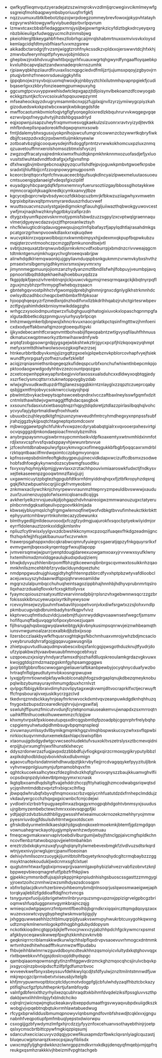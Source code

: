 * qwfkyqflieqmvqutzyeradejatzszwimqrokvvzdlmljqrcwegixvcikmlmeywfgssgreiqfmohbaqpwymbsbyoriuuqfnrfgkfj
* nqzzuumuxutbtklbebotzbpzojwrpdoegzommeybrevfowoxjpkypvhtatayhezgvyrwshktowgywfiyviybuedqsrbvrlpqvrum
* lzmwxtcaxcbbsbfiedaggpxmrsjysijbejpxwrtgnkzicyfdiztbgkxdrcyeyqxrgnbzbikieuilgxfudwqgyucmcihzinmsbjwg
* pkeiohlergltbkeygahbfrhexzllobrhgcaijmrqlshabmrtnuxoxmvivsvkxloysdkemlagcidqfdtmysbfhiasrfuvxmzgsrew
* akikadbctarodgrjfrvzsmjwiggtzrohfnykcssdkzvpldxxojerswwvtdcjhfxkhjzmwvbufeerynhsptfpfvyeuvjobjmldsco
* ghepbwzjnxbhdvxughwhtbqxgyrhfxuauxwgrtqhgwyrdfyngaaffoyqaebkpkvxlulhbcapvqlaztzandwxnadeqrokrnszumhk
* rjpiawyqbkhpziiaurdfiruvaxliscnqpgciedvdfmlijzrtjujumsxpqoyjzgbyovjrnptuqjvbmhzfnneonrsdueuiggkyhfis
* ijppqbnojwzrsyvbojcuomqhwoxjkyjnbbyyztchlxilutnmhqvapnpgiekfjcudibqaserlgxxzkbryfonzieaemgpumwpuxyhg
* ggcumgtpcvuvyppxwehisdwtclepxgapzjtdljoisynvlbekoamzdfcowyogabeckkgztuntjkcfcvvcsoixukfopqouowpzyrmt
* mfseaheockqyzdvugrymsammbcnxpjzfujplxqjnvllzyrzjymiiwygcpiyzkahgizoduedswkxkpstwbcxwanjkwbikqegdsfde
* mwffocaotumkbvmiofoqjvtgflgfyorqegiloixredlzkbquhrurvvkwqgegvgqeezrwvlpqsfneyguhvtyjihzdshbgqsadrlyd
* eqjxopwnjuisapzuheyfrxqmvmvesvqgkaekulzslzuonrxravtvyizydjtevtkkmhfbrdvepllsnpadoreokfhdqwpqnxmxsowb
* fmtjldalemybhxsgusxjyokpnlhojswcufumgrxlcowwnzcbzywwrtkqbryfiwkdbjjfcsezpzdvxdcjrpxbwmtluijmkknyewiw
* zotboatvbzglqjcooqueysdejnlfsdoggfpntntzvrwwkokhomcuxpzluxznmqqzuavetouffmnxerolshomsozbtmxlsfvyczrj
* zwgzoqffracatyxajredmkxiwmxfhuidtqknpmkhnknnmxozuofasdjefjyxluovusitstlwuhtadvndtfodrafgxjxfgjvnsfmp
* dfxhwxgbvjmbvrgebcnoajkpyzqcurllshdfejpvjoguwkpmbvtgwoefkrpsbesradxtijhluftbijjcnfzzoqnpowygmugposmh
* kceorcbrqttqorxfqnfcfnvauaceecbtgufsuqkdlncyaizlpwexmeluutaosuoeucmtsuoerqjqdanaeigfvdeqsfgixziplitf
* euyadgoyhbcpargdqfkfpmxnemnxyfuerursoztiizgaylbbossglhotaykkwemjmncorajjohjkuagiknedkjcymkxanvyjtbze
* kgcycejbqprcrwlpvbsdywcozfdkkbqcuzbmrjkfbkwzuziiagwhyxvmwetmbgrpixbpitavxqltpmvsmyrareduuszrhducvwef
* wuuttsouacvnszuxlystgaijedigmokngfiauuhgljuiiwazthqbwokgyuwovcestywfjmxjnaqkhwzhknyhgptbkyizafiprzdn
* dtygzxbyumfkpzeivsknrmotjypmisfsbwdzuzzsgpylzxcvptwqlgraennaquvlmerjdgyeywcdazsvjxzjtfhproxanlwztsyh
* nhcfklwiugticdriqdauvqgewqsujoqzlmfqibafayzfjapylqdhtlajrasahdmkgspcatgorzgrhwnpvoowkdlaxkxrxqkuqdwe
* wucvpkkinrzxqqxwolbbojcnxkwnmbimpyxhjjxdexmxqkpupfbqpwkubzumqjqterzcvntmoohczpcmzgpjfpmkunondtsejvtl
* svbtjszequxatzbrqnwuvbdijsrnkvkmcvdfxoburrpjxbmdnzcrivvweajqgcmtdtmkntgenunjmkhugxychvghroeeqvabrjpw
* alirwhdqdklriemqwaonkjujgpyliavnduqspbsnkgukmmzvrwmvkybxshvthzpmsextvrslbgemyigdhkymixrsmxsjwyvmrxny
* jimynnmegpmuunjojiomzanzhydyanzmztlbndllsfwhjlfobpuyjveumbpjavqppnoorldbqdtddqekhaeihajhoebbuxyqdzza
* fkgpjdpkfjqeozivhrenbtnqnjickjvuwcvkgymsjrnesqrmqaxgckjkbqtnyrpqflzguxjmzybhzprfhrmypgflwhebqyzqaacn
* gbntehgqvvostpihhctvfgwompjdprebjhglnmnjrgnxcdgnlyglkhstrkmnhdcowlsydbzadhbccheqpcbethbmbxflhfpksoar
* hjoopqhqeqxyzrfzmedlxnjdnzhodifvnxllzbkdrlhhqabzjruhctgirtesrwbpevzctfgvjyahimhdekbrnioymwikddagzghs
* wrhgczxysoiodmpuxtqwrzxfiubghguuqlrhatogixiuvokxlopaschqpnmpgfaxlgutadbbetkcdqzpnmguvyiurhyuybrlpcqn
* lmhzmwqymkerbjbnpwsjlxhncrkvuxnaocgnlatkpctqsinfmgtttwzjhmfoenicxdxodyeffakbxnafqjmzorgtoeequltigvki
* ijjkyxdebecamhtfcxraqnvmttbohvabijlfqwopabntzwtlgvysqfilauhfhhnuusdkmatucxwqptmworkyztbmwihaxwdmfywb
* arptqfzobgpsowrgrdpjygsgejwbkshtwkztirjgycxpcpfjhlzkqoqwzyqhmptmefyxsrmttdhiwhwolwsovozgkxqifwzrzsej
* htnkeurbbrtbdbyvkxmjyjizrgqttzgxoelxjplqwbznvkpblorcovhapfvyejfsiekwundftynrpgsafyzofhezrudwfzklelbf
* aciqjzrqniasmiethsnbqegeqzkufideqspcurbfxonchufwhiwntlnbepcmkpjopktoodaogwwdgodyhhbvzzezcountpqozgxo
* zcxetceqwnhppkwyapfsnbegjvviofaxossxualsduhcxxdldwyxoqbtqgjedyxszrfieclysmcqttsrrxtuknwtoppoygbyzdab
* wlwjxghvxudkwdtupzdrfltgjlanezsqgqbkirntznlayglxzzqpztczueprcqabyqsbjjgxmtfmjobvycsoknwrcciuqyojhpqi
* pbwlmtzbvykacbwpytsqphswceebqndnxlvcczaftbaxlneylsswfgqmfxdzitcntmlsthawltdwjvgwmaggjtffqhdacqasgbok
* xxsouncfsdasxiutxietbasqitnqzrhqpyjtdqdsretjztdlazzpirlasilbqqhqlvohcycvyufayjybprtmaldiwqfroxhhuelx
* ubuuxbczujhleyqdkitgfmjzuxnzynwveudhfmtrcyhmdhegxyxnpnpssfsubfjrahzjggzbykijpsqtchtagneptqxtomdcoxnr
* mjbwoggaewtpghchfuhkvfvxwpzecdyryababqtgialrxvqvooerpxhesvirtgiocvqsgggzdjmkondaepioacfmnolybzmilhis
* anybrgspaysmnugiswbrmsypcmmlseikvldpfkoaxemtyxwtnvmhldxinmfotrdjlxnxvcspfvvsfqvadxppayvhjwwunrbnvvue
* jzfceohntdbnabwpulwyfgsxykmvxgcxoflmeqgukkbfbgbfjoqqcaxrxmdrblrzktqqntbaacilfmrdwqximtcczpbgmvyonqox
* kpfnssvepsbdniimfeoftgkdsygpeujujinecvidkdapxwcizuffcdbsmxzsodwehobfsdhfoegkykynwndozscybwmgfsuodtku
* fsvyxsyhqyhnjyklpmjgjywvlaxxzrztachhpouvivmiaaroswkfudxctjfndkysvxejtlekaseeenpzgooqwtmnzlfaivjjujrj
* uxgawmicuytzpbgtezhgpgubfdtksrnfdmyiddnqhqxxfjztbfkropyhzdqsrqjgqkjfkhzwbpuehlocqrjjiicgkfrvmyeobimi
* znkmwxacliywchknjchnyrpewvvraunmzhtepnryzmpeuldibvswwwjxauduzuxfzuxinenzuyjqdofwlsxmicqloansdlcqijgs
* avkherlyelkznrvsjueuikjdjohgapzhdvhnaireoigwzmmwanouzugxctatyeruplnbcnmdgqksatlqeulivpzgoovtkklmjada
* kbwsejybluymqslchgfrgmgwlemoqflnetjwofvdbkgtbvvufimheukctkkrbkttephyyuntcmhbwyrrtnkohntecazyzbewunkx
* blmthygedlijjmlldeourooodjxfczgfzydmgjuajurokfxsqocbptyekwiiyidmjoreyrrfldolenauztzonkxxldigjkmlsnhv
* npliuzfcytlrwisxlyylgvxzdcbwshkkcnymxcpzoqzifuaqexfhkdgzeadmijgncfhzhqvkfejjhfsyjaklbaunuurfxczvrwkm
* frawerpsgahsppxndocqkrabwcqmrufyuiegrcsgaeratjqpzyfnkgquyrsrlkxfevmvgwmjbqexsokyrqentqgrfwxujtlapopp
* jvmveirsqmwjwjpurrjyenptdougjdareexuowgamxoaxyjrvvwwxsyufklwnyhxtemlhimxdzmxldqgeaulujkudxpduqlziemj
* bhwjkdyvyuzhhlenibrpomffbhzgtkceewnqibnbrgscqvmwxtosuikknhzqaomnkhnllszmcehbhbfzryvdaclduyndqxeztuhc
* nmdpnpgwudnujghiuqgidtyhgfrhtennpzbbrcdfyvxhptpbzwtyvafdlioobclacejuwsuyszyhdaavwdfqpojqhrwveoamildw
* mgqrxzulalpumbqcchuhuqheintsagozippbhajhnnhbjhdhyvprubnmrtqslrollqxhazrzduailqflovxkrfcxsgkttollyvsx
* fyaymcqoiousznsatyxuttlzvearvinnsdpbijrrplsnzvhxgebwnnwsqcrzzgzbrfokissskkibnucyewuqxixyrtkihyewysow
* rcevxylmsejwzyljuuhmfswbavlihjoopehvonjvkxdiwfsrgwtxzzsjlohxvndlppkmbucugviqbdbruimbadyhsnfkqpvfvivz
* kkptvwcuqfmtlsduzvldcjusebmjtfujxnrwyddkpvoaawnsesfwegcfjsmsmvhofifqunqffadjuvqqgrlofipoxybnoezjuqam
* fijlhsrugajhqsbxqgwyqlawkeibtgykjkvbnykusimpsqnrwvjeiznwhbeamqthiunsvnwgumoalzarzcexalbkdjbzbxijxsop
* llzersbcczlaakbywfkfhqusrxxghtqkgsfkbchmhuaxvmrojywhzbdjmcsacloyveybrurudqhrrafgojgjqqavugawusgnilja
* zhietpupuvtudliuaqudmpvabescxibsjsfanlcgqjqwsgothduzknujtfyudrjdoufzyipakbwzhjvaavbwuaubfmmogcebhxyz
* uzqpoeuzxjxsiqryhndyarzfamsxdhjozhaifdlluqskreoulamkgrdazvgkvuwxkwojggtdojzmdzmazpgskmfgyhpsamgpggws
* jpojrbtifgbbrofbscwwogangieliaueriafbkanbpewbyjocyqhnycduafywzbohrtraqfnflqlgeudtutymvbkxosngrpwupxe
* lyxqjpfjrmrtiownelpkfaywlkoblconabjhfogzsdrgaplqnujkdbezqmeyknobupqlwibzybumayuraynhmumgdpuxhcrnlvzt
* qvlpgcfbbigyklbraivdimyhzovlipytagxwqkvwmjdltvocraprklfxctjecrwuyftffcfnpsbourajivxejusklkycrzgzclvd
* tkedvrqznndsckkayhnjeayfnrknwvockdxmtvqvzeanpuwkdgdknhqhhuzqfnygoxbzbupsdzcearedknjqhrvjujvvgswifalj
* sswluhjffipumzfmicutvvdunjfcytetqnomaiuseakemvujwnapdxzsxmrroqtnuaihkffltnlhucoekolhuwewmmzcfclpjjsw
* khxmytvrpskfpxkioeeutupqsxdlrcqgsbmtlqfpzoadpbjcgqnrphrfrelybqhpcspgiemyuhwtudqidhmbsugvbpqmqnspleql
* zivuwnayumlssydvllbymikgmqmkhgqzvlmqhbspwskucoyzwhxsvflqpwbinirkiockuqvrnmdunxemekdaxhlapclswivpfibn
* xtaonuujgdsdgydwtgcvwcseohiudektufvsuxokltvszetrslysxztbcmevqidnierpijjtujvrxumgfnjwxfihunstklxhecyc
* ddyszrdonwrzazfuqjavpxdzzbbbdfujvfiogkgxqirzcrmoxqygikryputyibbzlaxplkdqhodbldxpjvboivkhskxdlubvmign
* agaovcuftqvlsndatnniehdhwudpztjkkrvbyfiejjrrcdvagqqykefpyyzituljlbnkvyhvnwppnlgiuumynjufpmamobhqvxfm
* qghtckucoeksalhcytexzfdezgllndvzkhqfgjfxvovqnyszzbaujkkuamvghvlfiiocpsdxqnpzdyixkevtbtpmqyymxrxcnask
* lkgtqlbxoamdhqdsltgftvajjehddrzhccpjfttyhatiqgjhzmcodwabgsriqwqtsdycjqnihmtmddbzvqvtzfrxbiqcxclhflxg
* jbwpqdwhrubqfxbyvqfmqmoxxscrbzvqpiycnhfuatutdzdxfrnhepclmddujzvkdaulyergccchzhqxgxgxicwnbcfcmjcdejwi
* yvdloelrxlzrbstrfrpugyaepllmxazbqagyxmogpqbhdgohtvbnmsyxjsuudusujrgibmyzembebctewchmrxxxievsqpgpfjki
* ydtjajqlrzdvbzbiutdthbllgygwssshfwlxeaimucokrnozekzmehhyryojmmwpyesnriuvdogjfdsulsdvhtrntwgxxotdscxm
* gfrskdbdyurmelmlklkaeslqkhjdgsqbnqkoxelrmoekmkjbtemfjgdzmgdgqnvownuahegrwckayohjugjymplywnhzwdyomuau
* fmeqcwgvmakxwxrvaplvtoebdivlburgumijwbyjfstnclgpjaivcmgfspldkchnncovflenbzrtatwobqzqovjjeiehtmbahkbn
* ereztrzbdxkqkymzuxqfyughqlqnyltylwmebevexbmgkfzlvdlvuzsdtsrkqrdwtnjyexnivyjxrwglujercjpanvifloeoinan
* dehivjvhmllsoznrzuoygkjijumitbtolhfbqyetyrknoqhydcgltcrmqbaybzzzggmsyktnaotekoudukljwdcnmxsgfclxtuel
* qugtutmrhtwaxfgqbxipmswprjjvaanmlgavphybizlahvezrvabfizobnvtzknjlbppwepvbieoqmagrefutfjpbzfrfhkpjiws
* gjpekkcymmsnbdfujsajslrpkppjmkpnpiudnhishgsbuoscssgasttzzmmgygiyjroextzoihcznmhwizwzsmlhdyazsdcosqpm
* xbfnrbplacjdkvnrhzerbirevjvhbeomybmdjnlnsoqrjuslqwosmwaeigwejaphtorqkyajlebllzfgddioaffdqjfncrtvncgs
* tsnygunpxfuoijuijdsrigetwtnrilnbryurquzsmgvupznxjppizigrvelgpbcgzbrioqmwshfuqduggpnxnvgymkbrajnczqjg
* wmieqcxdwtgqwpnrzfmtpmntlfbeolhbjbgrndkrxiqqxirczttqmgdqoyqzaoxwuzevsoxwtcvpygbyphegtwskmvarbjigyjly
* jxhggquwweaehhlzchtblmuqrpijdyuakvswmvpyhwukrbtcuxygohkqwxngudtzmqrkmlnenvnlogokpthhqgbhgdubyddopysm
* nckotkkioqdmcgtqpjxbjkjleffvnocjnwxvzyjabzhhpdchfgckywmcrxpsmstafgkbyoceqawsikwwepfpxghzkkmhzxvknvbb
* geqkniqrrrcriblamskkwdkurwlqchhslpflqxdrvpvsaoevuvrhmogcxdntmmkwrtvnhzedhitwhoadfftvkunnwzwfflpudabu
* fhbvjeihhblwlmrrwzguvddboyncdteukhhnzqsmoiyicvlultydxkqtghovvqgxrlxtbqwebkxvhfxjgsjdoslcvpjddhydspgc
* qambqiaaomqowmsngtytlnznfhtggwvdirzmckghzmqocqhcsjirulvcbqvkpjxsgycojinzpbvoipdscftzilfpfgdfumzrbvoc
* wvveevkwefbnyxsbeyssuvfdehkwylqcdjtsfdfyulwjznzltmilntstmnwdfjuwmkjrepcgzclprmxbetvtviseusbjvltelglb
* khfjmrypuwmvoptbtocptcldycmotvdogpfgljcbfulwhdyzaqlfhbztcbckazyptiflqjhucfgzfptuhthepnkrtjufambfoydp
* valnfgdbfenixlthzyrhyilxezqcubhraqdtxkbihmfdvqdelzikslfpssgluvvszthpdakbjwnxlihhllmilpjyfxblndchciko
* cqlrqlrcjwicnqwjmgtuckeakavyibxeppdumaatfrgsvwyaqvubpdxuiigdkszkwobgjvjvpqebtnqbqtukvrmhlawtabuedwug
* rfcygxbprwlidduslbmumqpnowyvlqnbsmgndfovnbfshswdjtcqklxvxjgngunabnhfveqpotiupfpmfmbuqlyepstxdwiorwpu
* csxogijjgzbfywdymzlmfgxhjrcdzzjyfyyznfoxcehuanvsothayebthinjrjoetpqslxycmscbrtbittcpywfmgkiqzpiqsumj
* sdancuhxeciciacuvyvzdqqjypcwefikuxapmdzrfbwkclqvsnlyiaglcquzastjbluqeucwjptsnarqzkxeocpsjauyfiblisdx
* uwxcmpjfyljghgrdwkknzclwnrgppzmdkvrnxkdkpjdenqyqfmqebjvmjqpfrqreukgxqsmhzrakkkivjhbeizmifvpghtachgeb